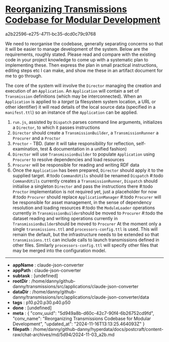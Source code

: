 # [Reorganizing Transmissions Codebase for Modular Development](https://claude.ai/chat/5d949a8b-d60c-42c7-90f4-6b26752cd9fd)

a2b22596-e275-4711-bc35-dcd0c79c9768

We need to reorganise the codebase, generally separating concerns so that it will be easier to manage development of the system. Below are the requirements, roughly stated. Please read and compare with the existing code in your project knowledge to come up with a systematic plan to implementing these. Then express the plan in small practical instructions, editing steps etc I can make, and show me these in an artifact document for me to go through.  

The core of the system will involve the `Director` managing the creation and execution of an `Application`. An `Application` will contain a set of `Transmission` definitions (which may be interconnected). When an `Application` is applied to a *target* (a filesystem system location, a URL or other identifier) it will read details of the local source data (specified in a `manifest.ttl`) so an instance of the `Application` can be applied.
1. `run.js`, assisted by `Dispatch` parses command line arguments, initializes a `Director`, to which it passes instructions
2. `Director` should create a `TransmissionBuilder`, a `TransmissionRunner` a `Procurer` and a `Proctor`
3. `Proctor` - TBD. (later it will take responsibility for reflection, self-examination, test & documentation in a unified fashion)
4. `Director` will use `TransmissionBuilder` to populate `Application` using `Procurer` to resolve dependencies and load resources
5. `Procurer` will be responsible for reading and writing RDF data
6. Once the `Application` has been prepared, `Director` should apply it to the supplied target.
#:todo `CommandUtils` should be renamed `Dispatch`
#:todo `CommandUtils` currently creates a `TransmissionRunner`, `Dispatch` should initialise a singleton `Director` and pass the instructions there
#:todo `Proctor` implementation is not required yet, just a placeholder for now
#:todo `Procurer` should replace `ApplicationManager`
#:todo `Procurer` will be responsible for asset management, in the sense of dependency resolution and loading resources
#:todo the `ModuleLoader` operations currently in `TransmissionBuilder`should be moved to `Procurer`
#:todo the dataset reading and writing operations currently in `TransmissionBuilder`should be moved to `Procurer`
At the moment only a single `transmissions.ttl` and `processors-config.ttl` is used. This will remain the default, but the infrastructure needs to be extended so that `transmissions.ttl` can include calls to launch transmissions defined in other files. Similarly  `processors-config.ttl` will specify other files that may be merged into the configuration model.

---

* **appName** : claude-json-converter
* **appPath** : claude-json-converter
* **subtask** : [undefined]
* **rootDir** : /home/danny/github-danny/transmissions/src/applications/claude-json-converter
* **dataDir** : /home/danny/github-danny/transmissions/src/applications/claude-json-converter/data
* **tags** : p10.p20.p30.p40.p50
* **done** : [undefined]
* **meta** : {
  "conv_uuid": "5d949a8b-d60c-42c7-90f4-6b26752cd9fd",
  "conv_name": "Reorganizing Transmissions Codebase for Modular Development",
  "updated_at": "2024-11-16T13:13:25.464093Z"
}
* **filepath** : /home/danny/github-danny/hyperdata/docs/postcraft/content-raw/chat-archives/md/5d94/2024-11-03_a2b.md
